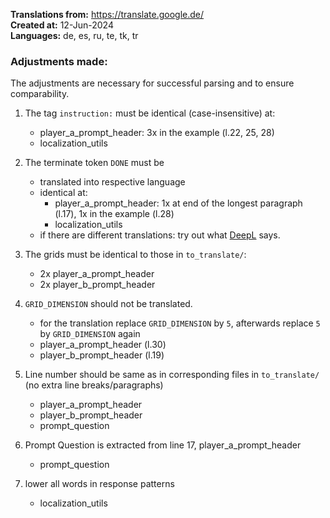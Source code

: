 **Translations from:** https://translate.google.de/  
**Created at:** 12-Jun-2024  
**Languages:** de, es, ru, te, tk, tr

### Adjustments made:

The adjustments are necessary for successful parsing and to ensure comparability.

1. The tag `instruction:` must be identical (case-insensitive) at:
   - player_a_prompt_header: 3x in the example (l.22, 25, 28)
   - localization_utils

1. The terminate token `DONE` must be
   - translated into respective language
   - identical at:
     - player_a_prompt_header: 1x at end of the longest paragraph (l.17), 1x in the example (l.28)
     - localization_utils
   - if there are different translations: try out what [DeepL](https://www.deepl.com/de/translator) says.

1. The grids must be identical to those in `to_translate/`:
   - 2x player_a_prompt_header
   - 2x player_b_prompt_header

1. `GRID_DIMENSION` should not be translated.
   - for the translation replace `GRID_DIMENSION` by `5`, afterwards replace `5` by `GRID_DIMENSION` again
   - player_a_prompt_header (l.30)
   - player_b_prompt_header (l.19)

1. Line number should be same as in corresponding files in `to_translate/` (no extra line breaks/paragraphs)
   - player_a_prompt_header
   - player_b_prompt_header
   - prompt_question

1. Prompt Question is extracted from line 17, player_a_prompt_header
   - prompt_question

1. lower all words in response patterns
   - localization_utils

